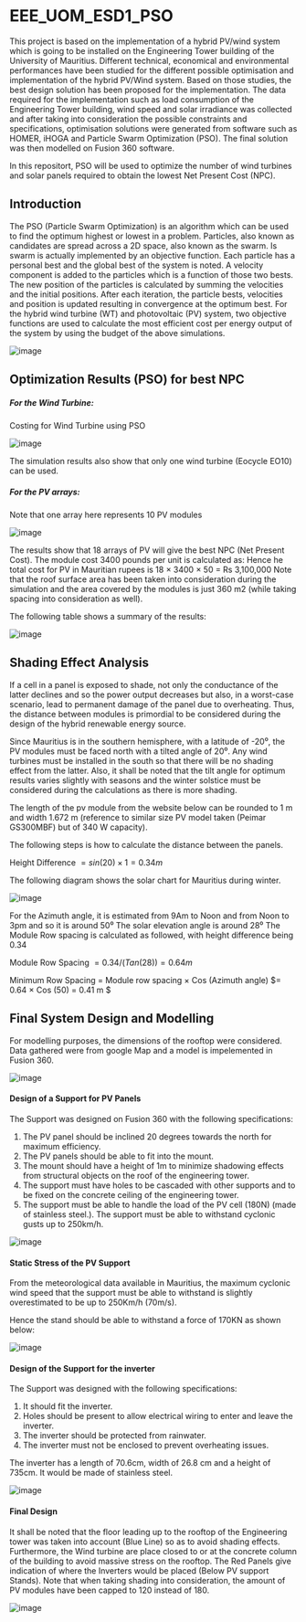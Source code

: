 # EEE_UOM_ESD1_PSO

This project is based on the implementation of a hybrid PV/wind system which is going to be installed on the Engineering Tower building of the University of Mauritius. Different technical, economical and environmental performances have been studied for the different possible optimisation and implementation of the hybrid PV/Wind system. Based on those studies, the best design solution has been proposed for the implementation. 
The data required for the implementation such as load consumption of the Engineering Tower building, wind speed and solar irradiance was collected and after taking into consideration the possible constraints and specifications, optimisation solutions were generated from software such as HOMER, iHOGA and Particle Swarm Optimization (PSO). The final solution was then modelled on Fusion 360 software.

In this repositort, PSO will be used to optimize the number of wind turbines and solar panels required to obtain the lowest Net Present Cost (NPC).

## Introduction

The PSO (Particle Swarm Optimization) is an algorithm which can be used to find the optimum highest or lowest in a problem. Particles, also known as candidates are spread across a 2D space, also known as the swarm. Is swarm is actually implemented by an objective function. Each particle has a personal best and the global best of the system is noted. A velocity component is added to the particles which is a function of those two bests. The new position of the particles is calculated by summing the velocities and the initial positions. After each iteration, the particle bests, velocities and position is updated resulting in convergence at the optimum best. For the hybrid wind turbine (WT) and photovoltaic (PV) system, two objective functions are used to calculate the most efficient cost per energy output of the system by using the budget of the above simulations.

![image](https://github.com/Mouneerm/EEE_UOM_ESD1_PSO/assets/45911394/cff12869-ba68-400a-9356-c79c2d6c0664)


## Optimization Results (PSO) for best NPC

##### For the Wind Turbine:

 
Costing for Wind Turbine using PSO

![image](https://github.com/Mouneerm/EEE_UOM_ESD1_PSO/assets/45911394/6f5ca8ba-ac76-4b22-9bae-b46519d8bf1a)


The simulation results also show that only one wind turbine (Eocycle EO10) can be used.

##### For the PV arrays:
 
Note that one array here represents 10 PV modules
 
![image](https://github.com/Mouneerm/EEE_UOM_ESD1_PSO/assets/45911394/5defddf5-48e0-46d1-887c-2d61088d49be)


The results show that 18 arrays of PV will give the best NPC (Net Present Cost).
The module cost 3400 pounds per unit is calculated as: 
Hence he total cost for PV in Mauritian rupees is 18 × 3400 × 50 = Rs 3,100,000
Note that the roof surface area has been taken into consideration during the simulation and the area covered by the modules is just 360 m2 (while taking spacing into consideration as well).

The following table shows a summary of the results:

![image](https://github.com/Mouneerm/EEE_UOM_ESD1_PSO/assets/45911394/372c82fe-7e42-45af-a9c5-76c5e866c0f4)

## Shading Effect Analysis

If a cell in a panel is exposed to shade, not only the conductance of the latter declines and so the power output decreases but also, in a worst-case scenario, lead to permanent damage of the panel due to overheating. Thus, the distance between modules is primordial to be considered during the design of the hybrid renewable energy source.
 
Since Mauritius is in the southern hemisphere, with a latitude of -20⁰, the PV modules must be faced north with a tilted angle of 20⁰. Any wind turbines must be installed in the south so that there will be no shading effect from the latter. Also, it shall be noted that the tilt angle for optimum results varies slightly with seasons and the winter solstice must be considered during the calculations as there is more shading.

The length of the pv module from the website below can be rounded to 1 m and width 1.672 m (reference to similar size PV model taken (Peimar GS300MBF) but of 340 W capacity).

The following steps is how to calculate the distance between the panels.

Height Difference $= sin (20) × 1 = 0.34m$

The following diagram shows the solar chart for Mauritius during winter.

![image](https://github.com/Mouneerm/EEE_UOM_ESD1_PSO/assets/45911394/9354d053-9f7b-4b74-b8ac-1a0463dc2d92)

For the Azimuth angle, it is estimated from 9Am to Noon and from Noon to 3pm and so it is around 50⁰
The solar elevation angle is around 28⁰
The Module Row spacing is calculated as followed, with height difference being 0.34

Module Row Spacing $= 0.34/(Tan (28)) = 0.64 m$

Minimum Row Spacing = Module row spacing × Cos (Azimuth angle) $= 0.64 × Cos (50) = 0.41 m $


## Final System Design and Modelling


For modelling purposes, the dimensions of the rooftop were considered. Data gathered were from google Map and a model is impelemented in Fusion 360.

![image](https://github.com/Mouneerm/EEE_UOM_ESD1_PSO/assets/45911394/ed15f93e-ed07-4719-b343-5306197d1a44)


#### Design of a Support for PV Panels

The Support was designed on Fusion 360 with the following specifications:
1.	The PV panel should be inclined 20 degrees towards the north for maximum efficiency.
2.	The PV panels should be able to fit into the mount.
3.	The mount should have a height of 1m to minimize shadowing effects from structural objects on the roof of the engineering tower.
4.	The support must have holes to be cascaded with other supports and to be fixed on the concrete ceiling of the engineering tower.
5.	The support must be able to handle the load of the PV cell (180N) (made of stainless steel.).
The support must be able to withstand cyclonic gusts up to 250km/h.

![image](https://github.com/Mouneerm/EEE_UOM_ESD1_PSO/assets/45911394/2a7202a0-90f9-4e6b-b5b7-3d23549882e4)



#### Static Stress of the PV Support

From the meteorological data available in Mauritius, the maximum cyclonic wind speed that the support must be able to withstand is slightly overestimated to be up to 250Km/h (70m/s).

Hence the stand should be able to withstand a force of 170KN as shown below:

![image](https://github.com/Mouneerm/EEE_UOM_ESD1_PSO/assets/45911394/2419648c-6672-454c-9a52-d831c7c55927)

#### Design of the Support for the inverter

The Support was designed with the following specifications:
1.	It should fit the inverter. 
2.	Holes should be present to allow electrical wiring to enter and leave the inverter.
3.	The inverter should be protected from rainwater.
4.	The inverter must not be enclosed to prevent overheating issues.

The inverter has a length of 70.6cm, width of 26.8 cm and a height of 735cm. It would be made of stainless steel.

![image](https://github.com/Mouneerm/EEE_UOM_ESD1_PSO/assets/45911394/eb29656c-5e0c-4490-befb-636427b54557)

#### Final Design

It shall be noted that the floor leading up to the rooftop of the Engineering tower was taken into account (Blue Line) so as to avoid shading effects. Furthermore, the Wind turbine are place closed to or at the concrete column of the building to avoid massive stress on the rooftop. The Red Panels give indication of where the Inverters would be placed (Below PV support Stands).
Note that when taking shading into consideration, the amount of PV modules have been capped to 120 instead of 180.

![image](https://github.com/Mouneerm/EEE_UOM_ESD1_PSO/assets/45911394/96498e1b-44ea-47f7-8dac-5d722296b2a4)
